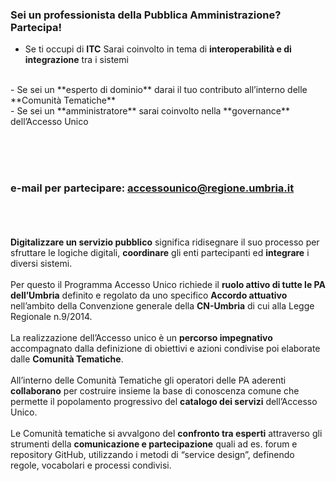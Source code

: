 ### Sei un professionista della Pubblica Amministrazione? Partecipa!

- Se ti occupi di **ITC** Sarai coinvolto in tema di **interoperabilità e di integrazione** tra i sistemi
<br>
- Se sei un **esperto di dominio** darai il tuo contributo all’interno delle **Comunità Tematiche**
<br>
- Se sei un **amministratore** sarai coinvolto nella **governance** dell’Accesso Unico

<br><br><br>
### e-mail per partecipare: <a href="mailto:accessounico@regione.umbria.it ?subject=Accesso Unico - Partecipazione">accessounico@regione.umbria.it</a>

<br><br><br>
**Digitalizzare un servizio pubblico** significa ridisegnare il suo processo per sfruttare le logiche digitali, **coordinare** gli enti partecipanti ed **integrare** i diversi sistemi.
<br><br>
Per questo il Programma Accesso Unico richiede il **ruolo attivo di tutte le PA dell’Umbria** definito e regolato da uno specifico **Accordo attuativo** nell’ambito della Convenzione generale della **CN-Umbria** di cui alla Legge Regionale n.9/2014.
<br><br>
La realizzazione dell’Accesso unico è un **percorso impegnativo** accompagnato dalla definizione di obiettivi e azioni condivise poi elaborate dalle **Comunità Tematiche**.
<br><br>
All’interno delle Comunità Tematiche gli operatori delle PA aderenti **collaborano** per costruire insieme la base di conoscenza comune che permette il popolamento progressivo del **catalogo dei servizi** dell’Accesso Unico.
<br><br>
Le Comunità tematiche si avvalgono del **confronto tra esperti** attraverso gli strumenti della **comunicazione e partecipazione** quali ad es. forum e repository GitHub, utilizzando i metodi di “service design”, definendo regole, vocabolari e processi condivisi.
